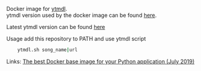 Docker image for [ytmdl](https://github.com/deepjyoti30/ytmdl).  
ytmdl version used by the docker image can be found [here](https://raw.githubusercontent.com/yantonov/ytmdl-docker/master/docker/files/requirements.txt).

Latest ytmdl version can be found [here](https://raw.githubusercontent.com/deepjyoti30/ytmdl/master/ytmdl/__version__.py)

Usage add this repository to PATH and use ytmdl script

```bash
    ytmdl.sh song_name|url
```

Links:
[The best Docker base image for your Python application (July 2019)](https://pythonspeed.com/articles/base-image-python-docker-images/)
